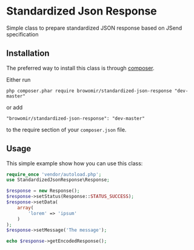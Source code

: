 Standardized Json Response
=========
Simple class to prepare standardized JSON response based on JSend specification

Installation
------------

The preferred way to install this class is through [composer](http://getcomposer.org/download/).

Either run

```
php composer.phar require browomir/standardized-json-response "dev-master"
```

or add

```
"browomir/standardized-json-response": "dev-master"
```

to the require section of your `composer.json` file.


Usage
-----

This simple example show how you can use this class:

```php
require_once 'vendor/autoload.php';
use StandardizedJsonResponse\Response;

$response = new Response();
$response->setStatus(Response::STATUS_SUCCESS);
$response->setData(
    array(
        'lorem' => 'ipsum'
    )
);
$response->setMessage('The message');

echo $response->getEncodedResponse();
```